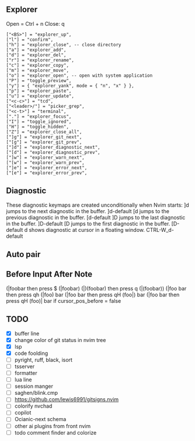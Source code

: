 ## Explorer
Open = Ctrl + n
Close: q

```
["<BS>"] = "explorer_up",
["l"] = "confirm",
["h"] = "explorer_close", -- close directory
["a"] = "explorer_add",
["d"] = "explorer_del",
["r"] = "explorer_rename",
["c"] = "explorer_copy",
["m"] = "explorer_move",
["o"] = "explorer_open", -- open with system application
["P"] = "toggle_preview",
["y"] = { "explorer_yank", mode = { "n", "x" } },
["p"] = "explorer_paste",
["u"] = "explorer_update",
["<c-c>"] = "tcd",
["<leader>/"] = "picker_grep",
["<c-t>"] = "terminal",
["."] = "explorer_focus",
["I"] = "toggle_ignored",
["H"] = "toggle_hidden",
["Z"] = "explorer_close_all",
["]g"] = "explorer_git_next",
["[g"] = "explorer_git_prev",
["]d"] = "explorer_diagnostic_next",
["[d"] = "explorer_diagnostic_prev",
["]w"] = "explorer_warn_next",
["[w"] = "explorer_warn_prev",
["]e"] = "explorer_error_next",
["[e"] = "explorer_error_prev",
```

## Diagnostic 
These diagnostic keymaps are created unconditionally when Nvim starts:
]d jumps to the next diagnostic in the buffer. ]d-default
[d jumps to the previous diagnostic in the buffer. [d-default
]D jumps to the last diagnostic in the buffer. ]D-default
[D jumps to the first diagnostic in the buffer. [D-default
<C-w>d shows diagnostic at cursor in a floating window. CTRL-W_d-default

## Auto pair
Before        Input                    After         Note
-----------------------------------------------------------------
(|foobar      <C-e> then press $       (|foobar)
(|)(foobar)   <C-e> then press q       (|(foobar))
(|foo bar     <C-e> then press qh      (|foo) bar
(|foo bar     <C-e> then press qH      (foo|) bar
(|foo bar     <C-e> then press qH      (foo)| bar    if cursor_pos_before = false

## TODO
- [x] buffer line
- [x] change color of git status in nvim tree
- [x] lsp
- [x] code foolding
- [ ] pyright, ruff, black, isort
- [ ] tsserver
- [ ] formatter
- [ ] lua line 
- [ ] session manger
- [ ] saghen/blink.cmp
- [ ] https://github.com/lewis6991/gitsigns.nvim
- [ ] colorify nvchad
- [ ] copilot
- [ ] Ocianic-next schema
- [ ] other ai plugins from front nvim
- [ ] todo comment finder and colorize
